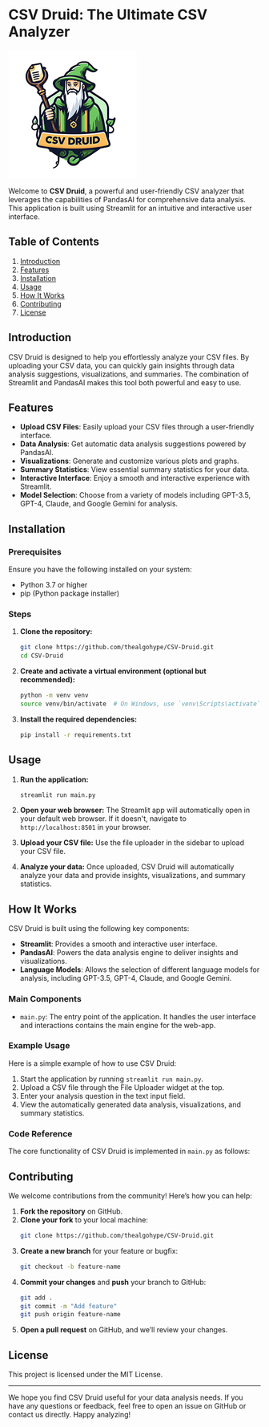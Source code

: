 # CSV Druid: The Ultimate CSV Analyzer
![CSV-Druid : Analysis and Insights from Data](https://github.com/thealgohype/CSV-Druid/blob/main/images/csv-druid-gitpage.png)


Welcome to **CSV Druid**, a powerful and user-friendly CSV analyzer that leverages the capabilities of PandasAI for comprehensive data analysis. This application is built using Streamlit for an intuitive and interactive user interface.

## Table of Contents
1. [Introduction](#introduction)
2. [Features](#features)
3. [Installation](#installation)
4. [Usage](#usage)
5. [How It Works](#how-it-works)
6. [Contributing](#contributing)
7. [License](#license)

## Introduction
CSV Druid is designed to help you effortlessly analyze your CSV files. By uploading your CSV data, you can quickly gain insights through data analysis suggestions, visualizations, and summaries. The combination of Streamlit and PandasAI makes this tool both powerful and easy to use.

## Features
- **Upload CSV Files**: Easily upload your CSV files through a user-friendly interface.
- **Data Analysis**: Get automatic data analysis suggestions powered by PandasAI.
- **Visualizations**: Generate and customize various plots and graphs.
- **Summary Statistics**: View essential summary statistics for your data.
- **Interactive Interface**: Enjoy a smooth and interactive experience with Streamlit.
- **Model Selection**: Choose from a variety of models including GPT-3.5, GPT-4, Claude, and Google Gemini for analysis.

## Installation

### Prerequisites
Ensure you have the following installed on your system:
- Python 3.7 or higher
- pip (Python package installer)

### Steps
1. **Clone the repository:**
   ```sh
   git clone https://github.com/thealgohype/CSV-Druid.git
   cd CSV-Druid
   ```

2. **Create and activate a virtual environment (optional but recommended):**
   ```sh
   python -m venv venv
   source venv/bin/activate  # On Windows, use `venv\Scripts\activate`
   ```

3. **Install the required dependencies:**
   ```sh
   pip install -r requirements.txt
   ```

## Usage
1. **Run the application:**
   ```sh
   streamlit run main.py
   ```

2. **Open your web browser:**
   The Streamlit app will automatically open in your default web browser. If it doesn't, navigate to `http://localhost:8501` in your browser.

3. **Upload your CSV file:**
   Use the file uploader in the sidebar to upload your CSV file.

4. **Analyze your data:**
   Once uploaded, CSV Druid will automatically analyze your data and provide insights, visualizations, and summary statistics.

## How It Works
CSV Druid is built using the following key components:
- **Streamlit**: Provides a smooth and interactive user interface.
- **PandasAI**: Powers the data analysis engine to deliver insights and visualizations.
- **Language Models**: Allows the selection of different language models for analysis, including GPT-3.5, GPT-4, Claude, and Google Gemini.

### Main Components
- `main.py`: The entry point of the application. It handles the user interface and interactions contains the main engine for the web-app.


### Example Usage
Here is a simple example of how to use CSV Druid:
1. Start the application by running `streamlit run main.py`.
2. Upload a CSV file through the File Uploader widget at the top.
3. Enter your analysis question in the text input field.
4. View the automatically generated data analysis, visualizations, and summary statistics.

### Code Reference
The core functionality of CSV Druid is implemented in `main.py` as follows:


## Contributing
We welcome contributions from the community! Here’s how you can help:
1. **Fork the repository** on GitHub.
2. **Clone your fork** to your local machine:
   ```sh
   git clone https://github.com/thealgohype/CSV-Druid.git
   ```
3. **Create a new branch** for your feature or bugfix:
   ```sh
   git checkout -b feature-name
   ```
4. **Commit your changes** and **push** your branch to GitHub:
   ```sh
   git add .
   git commit -m "Add feature"
   git push origin feature-name
   ```
5. **Open a pull request** on GitHub, and we’ll review your changes.

## License
This project is licensed under the MIT License.

---


We hope you find CSV Druid useful for your data analysis needs. If you have any questions or feedback, feel free to open an issue on GitHub or contact us directly. Happy analyzing!
